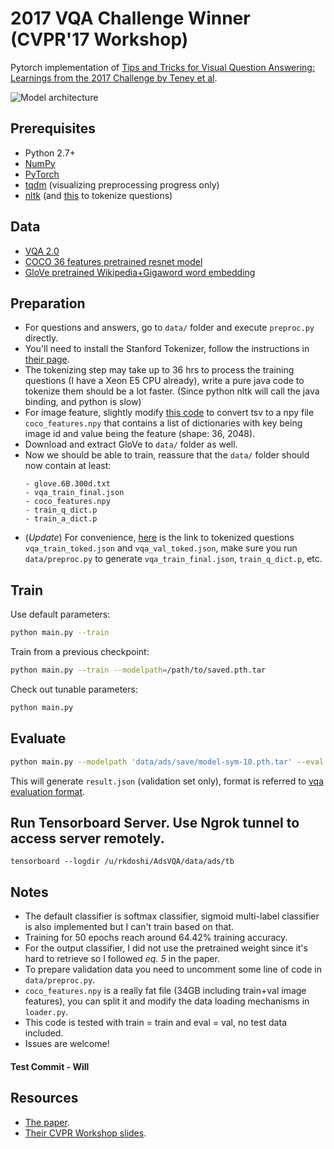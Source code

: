 # 2017 VQA Challenge Winner (CVPR'17 Workshop)
Pytorch implementation of [Tips and Tricks for Visual Question Answering: Learnings from the 2017 Challenge by Teney et al](https://arxiv.org/pdf/1708.02711.pdf).

![Model architecture](https://i.imgur.com/phBHIqZ.png)

## Prerequisites
- Python 2.7+
- [NumPy](http://www.numpy.org/)
- [PyTorch](http://pytorch.org/)
- [tqdm](https://pypi.python.org/pypi/tqdm) (visualizing preprocessing progress only)
- [nltk](http://www.nltk.org/install.html) (and [this](https://nlp.stanford.edu/software/tokenizer.shtml) to tokenize questions)


## Data
- [VQA 2.0](http://visualqa.org/download.html)
- [COCO 36 features pretrained resnet model](https://github.com/peteanderson80/bottom-up-attention#pretrained-features)
- [GloVe pretrained Wikipedia+Gigaword word embedding](https://nlp.stanford.edu/projects/glove/)


## Preparation
- For questions and answers, go to `data/` folder and execute `preproc.py` directly.
- You'll need to install the Stanford Tokenizer, follow the instructions in [their page](https://nlp.stanford.edu/software/tokenizer.shtml).
- The tokenizing step may take up to 36 hrs to process the training questions (I have a Xeon E5 CPU already), write a pure java code to tokenize them should be a lot faster. (Since python nltk will call the java binding, and python is slow)
- For image feature, slightly modify [this code](https://github.com/peteanderson80/bottom-up-attention/blob/master/tools/read_tsv.py) to convert tsv to a npy file `coco_features.npy` that contains a list of dictionaries with key being image id and value being the feature (shape: 36, 2048).
- Download and extract GloVe to `data/` folder as well.
- Now we should be able to train, reassure that the `data/` folder should now contain at least:
  ```
  - glove.6B.300d.txt
  - vqa_train_final.json
  - coco_features.npy
  - train_q_dict.p
  - train_a_dict.p
  ```
- (*Update*) For convenience, [here](https://drive.google.com/open?id=0B5j6QKJb0ztbYmVXT0hBUF91RHM) is the link to tokenized questions `vqa_train_toked.json` and `vqa_val_toked.json`, make sure you run `data/preproc.py` to generate `vqa_train_final.json`, `train_q_dict.p`, etc.


## Train
Use default parameters:
```bash
python main.py --train
```
Train from a previous checkpoint:
```bash
python main.py --train --modelpath=/path/to/saved.pth.tar
```
Check out tunable parameters:
```bash
python main.py
```

## Evaluate
```bash
python main.py --modelpath 'data/ads/save/model-sym-10.pth.tar' --eval --gpu 2

```
This will generate `result.json` (validation set only), format is referred to [vqa evaluation format](http://www.visualqa.org/evaluation.html). 


## Run Tensorboard Server. Use Ngrok tunnel to access server remotely.
```
tensorboard --logdir /u/rkdoshi/AdsVQA/data/ads/tb
```


## Notes
- The default classifier is softmax classifier, sigmoid multi-label classifier is also implemented but I can't train based on that.
- Training for 50 epochs reach around 64.42% training accuracy.
- For the output classifier, I did not use the pretrained weight since it's hard to retrieve so I followed *eq. 5* in the paper.
- To prepare validation data you need to uncomment some line of code in `data/preproc.py`.
- `coco_features.npy` is a really fat file (34GB including train+val image features), you can split it and modify the data loading mechanisms in `loader.py`.
- This code is tested with train = train and eval = val, no test data included.
- Issues are welcome!

#### Test Commit - Will


## Resources
- [The paper](https://arxiv.org/pdf/1708.02711.pdf).
- [Their CVPR Workshop slides](http://cs.adelaide.edu.au/~Damien/Research/VQA-Challenge-Slides-TeneyAnderson.pdf).
